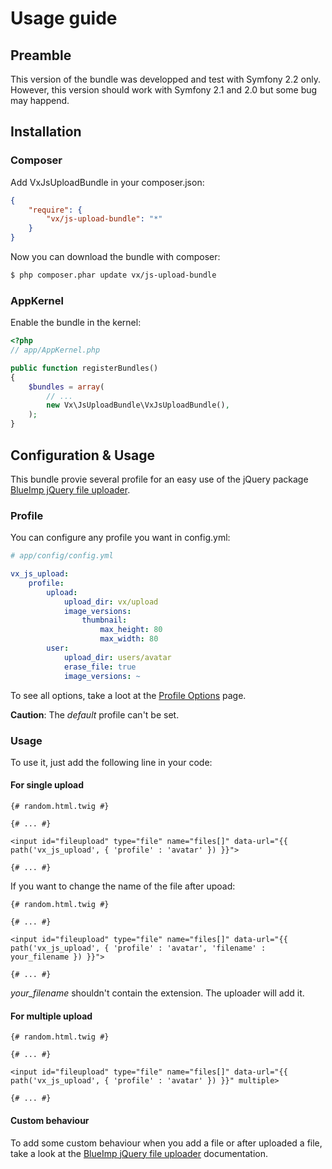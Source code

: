 Usage guide
==================

## Preamble

This version of the bundle was developped and test with Symfony 2.2 only. However, this version should work with Symfony 2.1 and 2.0 but some bug may happend.

## Installation

### Composer

Add VxJsUploadBundle in your composer.json:

``` json
{
    "require": {
        "vx/js-upload-bundle": "*"
    }
}
```

Now you can download the bundle with composer:

``` bash
$ php composer.phar update vx/js-upload-bundle
```

### AppKernel

Enable the bundle in the kernel:

``` php
<?php
// app/AppKernel.php

public function registerBundles()
{
    $bundles = array(
        // ...
        new Vx\JsUploadBundle\VxJsUploadBundle(),
    );
}
```

## Configuration & Usage

This bundle provie several profile for an easy use of the jQuery package [BlueImp jQuery file uploader](https://github.com/blueimp/jQuery-File-Upload/).

### Profile

You can configure any profile you want in config.yml:

```yaml
# app/config/config.yml

vx_js_upload:
    profile:
        upload:
            upload_dir: vx/upload
            image_versions:
                thumbnail:
                    max_height: 80
                    max_width: 80
        user:
            upload_dir: users/avatar
            erase_file: true
            image_versions: ~
```

To see all options, take a loot at the [Profile Options](https://github.com/Vixys/VxJsUploadBundle/wiki/Profile-Options) page.

**Caution**: The _default_ profile can't be set.

### Usage

To use it, just add the following line in your code:

#### For single upload

``` twig
{# random.html.twig #}

{# ... #}

<input id="fileupload" type="file" name="files[]" data-url="{{ path('vx_js_upload', { 'profile' : 'avatar' }) }}">

{# ... #}
```

If you want to change the name of the file after upoad:

``` twig
{# random.html.twig #}

{# ... #}

<input id="fileupload" type="file" name="files[]" data-url="{{ path('vx_js_upload', { 'profile' : 'avatar', 'filename' : your_filename }) }}">

{# ... #}
```

*your_filename* shouldn't contain the extension. The uploader will add it.

#### For multiple upload

``` twig
{# random.html.twig #}

{# ... #}

<input id="fileupload" type="file" name="files[]" data-url="{{ path('vx_js_upload', { 'profile' : 'avatar' }) }}" multiple>

{# ... #}
```

#### Custom behaviour

To add some custom behaviour when you add a file or after uploaded a file, take a look at the [BlueImp jQuery file uploader](https://github.com/blueimp/jQuery-File-Upload/wiki/Options#callback-options) documentation.
